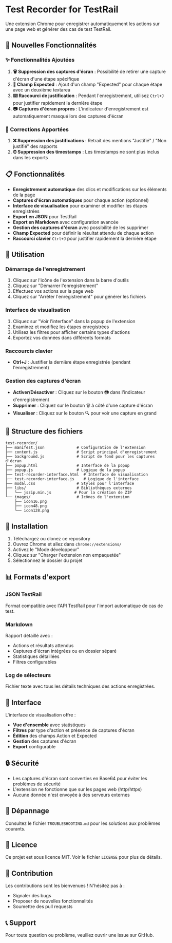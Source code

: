 # Test Recorder for TestRail

Une extension Chrome pour enregistrer automatiquement les actions sur une page web et générer des cas de test TestRail.

## 🚀 Nouvelles Fonctionnalités

### ✨ Fonctionnalités Ajoutées

1. **🗑️ Suppression des captures d'écran** : Possibilité de retirer une capture d'écran d'une étape spécifique
2. **📝 Champ Expected** : Ajout d'un champ "Expected" pour chaque étape avec un deuxième textarea
3. **⌨️ Raccourci de justification** : Pendant l'enregistrement, utilisez `Ctrl+J` pour justifier rapidement la dernière étape
4. **📷 Captures d'écran propres** : L'indicateur d'enregistrement est automatiquement masqué lors des captures d'écran

### 🔧 Corrections Apportées

1. **❌ Suppression des justifications** : Retrait des mentions "Justifié" / "Non justifié" des rapports
2. **⏰ Suppression des timestamps** : Les timestamps ne sont plus inclus dans les exports

## 📋 Fonctionnalités

- **Enregistrement automatique** des clics et modifications sur les éléments de la page
- **Captures d'écran automatiques** pour chaque action (optionnel)
- **Interface de visualisation** pour examiner et modifier les étapes enregistrées
- **Export en JSON** pour TestRail
- **Export en Markdown** avec configuration avancée
- **Gestion des captures d'écran** avec possibilité de les supprimer
- **Champ Expected** pour définir le résultat attendu de chaque action
- **Raccourci clavier** `Ctrl+J` pour justifier rapidement la dernière étape

## 🎯 Utilisation

### Démarrage de l'enregistrement

1. Cliquez sur l'icône de l'extension dans la barre d'outils
2. Cliquez sur "Démarrer l'enregistrement"
3. Effectuez vos actions sur la page web
4. Cliquez sur "Arrêter l'enregistrement" pour générer les fichiers

### Interface de visualisation

1. Cliquez sur "Voir l'interface" dans la popup de l'extension
2. Examinez et modifiez les étapes enregistrées
3. Utilisez les filtres pour afficher certains types d'actions
4. Exportez vos données dans différents formats

### Raccourcis clavier

- **Ctrl+J** : Justifier la dernière étape enregistrée (pendant l'enregistrement)

### Gestion des captures d'écran

- **Activer/Désactiver** : Cliquez sur le bouton 📷 dans l'indicateur d'enregistrement
- **Supprimer** : Cliquez sur le bouton 🗑️ à côté d'une capture d'écran
- **Visualiser** : Cliquez sur le bouton 🔍 pour voir une capture en grand

## 📁 Structure des fichiers

```
test-recorder/
├── manifest.json              # Configuration de l'extension
├── content.js                 # Script principal d'enregistrement
├── background.js              # Script de fond pour les captures d'écran
├── popup.html                 # Interface de la popup
├── popup.js                   # Logique de la popup
├── test-recorder-interface.html  # Interface de visualisation
├── test-recorder-interface.js    # Logique de l'interface
├── modal.css                  # Styles pour l'interface
├── libs/                      # Bibliothèques externes
│   └── jszip.min.js          # Pour la création de ZIP
└── images/                    # Icônes de l'extension
    ├── icon16.png
    ├── icon48.png
    └── icon128.png
```

## 🔧 Installation

1. Téléchargez ou clonez ce repository
2. Ouvrez Chrome et allez dans `chrome://extensions/`
3. Activez le "Mode développeur"
4. Cliquez sur "Charger l'extension non empaquetée"
5. Sélectionnez le dossier du projet

## 📊 Formats d'export

### JSON TestRail
Format compatible avec l'API TestRail pour l'import automatique de cas de test.

### Markdown
Rapport détaillé avec :
- Actions et résultats attendus
- Captures d'écran intégrées ou en dossier séparé
- Statistiques détaillées
- Filtres configurables

### Log de sélecteurs
Fichier texte avec tous les détails techniques des actions enregistrées.

## 🎨 Interface

L'interface de visualisation offre :
- **Vue d'ensemble** avec statistiques
- **Filtres** par type d'action et présence de captures d'écran
- **Édition** des champs Action et Expected
- **Gestion** des captures d'écran
- **Export** configurable

## 🔒 Sécurité

- Les captures d'écran sont converties en Base64 pour éviter les problèmes de sécurité
- L'extension ne fonctionne que sur les pages web (http/https)
- Aucune donnée n'est envoyée à des serveurs externes

## 🐛 Dépannage

Consultez le fichier `TROUBLESHOOTING.md` pour les solutions aux problèmes courants.

## 📝 Licence

Ce projet est sous licence MIT. Voir le fichier `LICENSE` pour plus de détails.

## 🤝 Contribution

Les contributions sont les bienvenues ! N'hésitez pas à :
- Signaler des bugs
- Proposer de nouvelles fonctionnalités
- Soumettre des pull requests

## 📞 Support

Pour toute question ou problème, veuillez ouvrir une issue sur GitHub.

